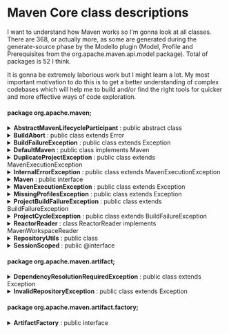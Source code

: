 # Maven Core class descriptions

I want to understand how Maven works so I'm gonna look at all classes. There are 368, or actually more, as some are generated during the generate-source phase by the Modello plugin (Model, Profile and Prerequisites from the org.apache.maven.api.model package). Total of packages is 52 I think.

It is gonna be extremely laborious work but I might learn a lot. My most important motivation to do this is to get a better understanding of complex codebases which will help me to build and/or find the right tools for quicker and more effective ways of code exploration.


#### package org.apache.maven;

<details>
<summary><b>AbstractMavenLifecycleParticipant</b> : public abstract class</summary>

<br/>
The classes implementing this class reside in the test directory.  
<br/><br/>
<i>Allows core extensions to participate in Maven build session lifecycle.</i><br/>
<i>All callback methods (will) follow beforeXXX/afterXXX naming pattern to indicate at what lifecycle point it is being called.</i><br/><br/>
<i>@see <a href="https://maven.apache.org/examples/maven-3-lifecycle-extensions.html">example</a></i> 
<i>@see <a href="https://issues.apache.org/jira/browse/MNG-4224">MNG-4224</a></i> 
<i>@since 3.0-alpha-3</i>
<i><a href="https://github.com/apache/maven/blob/master/impl/maven-core/src/main/java/org/apache/maven/AbstractMavenLifecycleParticipant.java">GitHub</a></i><br/><br/>

</details>

<details>
<summary><b>BuildAbort</b> : public class extends Error</summary>
<br/><i>A special throwable used to signal a graceful abort of the build.</i><br/><br/>
</details>

<details>
<summary><b>BuildFailureException</b> : public class extends Exception</summary>
<br/><i>One or more builds failed.</i><br/><br/>
</details>

<details>
<summary><b>DefaultMaven</b> : public class implements Maven</summary>
<br/>
Big class. Key terms: profiles, Mavensession, MavenExecutionResult, dependencyGraph, callListeners, validateLocalRepository, getExtensionComponents, getProjectScopedExtensionComponents, validatePrerequisitesForNonMavenPluginProjects, getAllProfiles.<br/><br/>

Interface Maven is an interface in the same folder. <br/><br/>
Three imports do not work: Model, Prerequisites and Profile. These are created during generate-sources phase by the modello plugin, based on .mdo file.<br/>


<i><a href="https://github.com/apache/maven/blob/master/impl/maven-core/src/main/java/org/apache/maven/DefaultMaven.java">GitHub</a></i><br/>
</details>

<details>
<summary><b>DuplicateProjectException</b> : public class extends MavenExecutionException</summary>
<br/>
Small Exception class. Has method that gets and returns pom files of colliding projects.

<br/><i>Signals a collision of two or more projects with the same g:a:v during a reactor build.</i><br/><br/>
<i><a href="https://github.com/apache/maven/blob/master/impl/maven-core/src/main/java/org/apache/maven/MavenExecutionException.java">GitHub</a></i><br/>
</details>

<details>
<summary><b>InternalErrorException</b> : public class extends MavenExecutionException</summary>
<br/><i>Signals an internal error in Maven itself, e.g. a programming bug.</i><br/><br/>
</details>

<details>
<summary><b>Maven</b> : public interface</summary>

<br/>
One method inside: MavenExecutionResult <b>execute</b>(MavenExecutionRequest request);

<br/><i>The main Maven execution entry point, which will execute a full Maven execution session. Implemented by DefaultMaven.</i><br/>
<br/><i>@see org.apache.maven.execution.MavenSession</i><br/><br/>
<i><a href="https://github.com/apache/maven/blob/master/impl/maven-core/src/main/java/org/apache/maven/Maven.java">GitHub</a></i><br/>
</details>

<details>
<summary><b>MavenExecutionException</b> : public class extends Exception</summary>
<br/>
Has this method: public File <b>getPomFile</b>() {return pomFile;}<br/>
The Exception is created with pom file as argument.<br/><br/>
<i><a href="https://github.com/apache/maven/blob/master/impl/maven-core/src/main/java/org/apache/maven/MavenExecutionException.java">GitHub</a></i><br/><br/>
</details>

<details>
<summary><b>MissingProfilesException</b> : public class extends Exception</summary>
<br/><i>Signals that the user referenced one or more Maven profiles that could not be located in either the project or the settings.</i><br/><br/>
<i><a href="https://github.com/apache/maven/blob/master/impl/maven-core/src/main/java/org/apache/maven/MissingProfilesException.java">GitHub</a></i><br/><br/>
</details>

<details>
<summary><b>ProjectBuildFailureException</b> : public class extends BuildFailureException</summary>
<br/>
Has method public String <b>>getProjectId</b>() { return projectId; }<br/>
<br/><i>Exception which occurs when a normal (i.e. non-aggregator) mojo fails to execute. In this case, the mojo failed while executing against a particular project instance, so we can wrap the {@link MojoFailureException} with context information including projectId that caused the failure.</i><br/><br/>
<i><a href="https://github.com/apache/maven/blob/master/impl/maven-core/src/main/java/org/apache/maven/ProjectBuildFailureException.java">GitHub</a></i><br/><br/>
</details>

<details>
<summary><b>ProjectCycleException</b> : public class extends BuildFailureException</summary>
<br/>
No Javadoc comments, no get method.<br/><br/>

<i><a href="https://github.com/apache/maven/blob/master/impl/maven-core/src/main/java/org/apache/maven/ProjectCycleException.java">GitHub</a></i><br/>
</details>


<details>
<summary><b>ReactorReader</b> : class ReactorReader implements MavenWorkspaceReader</summary>
<br/>
MavenWorkspaceReader comes from maven-imp module.<br/>
MavenWorkspaceReader is interface with one method:<br/>
-> Model <b>findModel</b>(Artifact artifact);<br/>
Note the 'Model' return value and the 'Artifact' argument.<br/>
MavenWorkspaceReader extends WorkspaceReader from org.eclipse.aether.repository
<br/><br/>
Public methods:<br/>
public WorkspaceRepository <b>getRepository</b>()<br/>
public File <b>findArtifact</b>(Artifact artifact)<br/>
public List<String> <b>findVersions</b>(Artifact artifact)<br/>
public Model <b>findModel</b>(Artifact artifact)<br/>

<br/><i>An implementation of a workspace reader that knows how to search the Maven reactor for artifacts, either as packaged jar if it has been built, or only compile output directory if packaging hasn't happened yet.</i><br/>

<i><a href="https://github.com/apache/maven/blob/master/impl/maven-core/src/main/java/org/apache/maven/ProjectCycleException.java">GitHub</a></i><br/>
</details>

 
<details>
<summary><b>RepositoryUtils</b> : public class</summary>
<br/>
Utility class with lots of imports from:<br/>
- org.apache.maven.artifact<br/>
- org.eclipse.aether.artifact<br/>
- org.eclipse.aether.graph<br/>
- org.eclipse.aether.repository<br/><br/>

Object types: ArtifactHandler, DefaultArtifactHandler, ArtifactHandlerManager, ArtifactRepository, ArtifactRepositoryPolicy, MavenArtifactProperties, DefaultRepositorySystemSession, RepositorySystem, RepositorySystemSession, Artifact, ArtifactProperties, ArtifactType, ArtifactTypeRegistry, DefaultArtifact, DefaultArtifactType, Dependency, DependencyFilter, DependencyNode, Exclusion, Authentication, LocalRepository, LocalRepositoryManager, Proxy, RemoteRepository, RepositoryPolicy, WorkspaceReader, WorkspaceRepository, AuthenticationBuilder.<br/>
<br/>Remarkable: the Maven Artifact type and the Eclipse Artifact type seemto differ, given this method:<br/>
-> public static org.apache.maven.artifact.Artifact <b>toArtifact</b>(Artifact artifact)<br/>
<br/><i><strong>Warning:</strong> This is an internal utility class that is only public for technical reasons, it is not part of the public API. In particular, this class can be changed or deleted without prior notice.</i><br/>

<i><a href="https://github.com/apache/maven/blob/master/impl/maven-core/src/main/java/org/apache/maven/RepositoryUtils.java">GitHub</a></i><br/>
</details>

<details>
<summary><b>SessionScoped</b> : public @interface</summary>
<br/>
Marker annotation, @Retention(RUNTIME)

<br/><i>Indicates that annotated component should be instantiated before session execution starts and discarded after session execution completes.</i><br/>

<i><a href="https://github.com/apache/maven/blob/master/impl/maven-core/src/main/java/org/apache/maven/SessionScoped.java">GitHub</a></i><br/>
</details>


#### package org.apache.maven.artifact;


<details>
<summary><b>DependencyResolutionRequiredException</b> : public class extends Exception</summary>
<br/>
Exception constructor has Artifact as argument.<br/><br/>

Message: "Attempted to access the artifact " + artifact + "; which has not yet been resolved"<br/>

<br/><i>Exception that occurs when an artifact file is used, but has not been resolved.</i><br/>

<i><a href="https://github.com/apache/maven/blob/master/impl/maven-core/src/main/java/org/apache/maven/artifact/DependencyResolutionRequiredException.java">GitHub</a></i><br/>
</details>


<details>
<summary><b>InvalidRepositoryException</b> : public class extends Exception</summary>
<br/>
String repositoryId is an argument for the constructor.<br/>

<br/><i>Error constructing an artifact repository.</i><br/>

<i><a href="https://github.com/apache/maven/blob/master/impl/maven-core/src/main/java/org/apache/maven/artifact/InvalidRepositoryException.java">GitHub</a></i><br/>
</details>

#### package org.apache.maven.artifact.factory;

<details>
<summary><b>ArtifactFactory</b> : public interface</summary>
<br/>
Interface defining all sorts of constructor for Artifact object.<br/>

<br/><i>ArtifactFactory - deprecated.</i><br/>

<i><a href="https://github.com/apache/maven/blob/master/impl/maven-core/src/main/java/org/apache/maven/artifact/InvalidRepositoryException.java">GitHub</a></i><br/>
</details>
